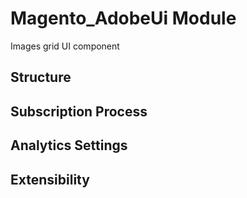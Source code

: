 # Magento_AdobeUi Module

Images grid UI component

## Structure

## Subscription Process

## Analytics Settings

## Extensibility

